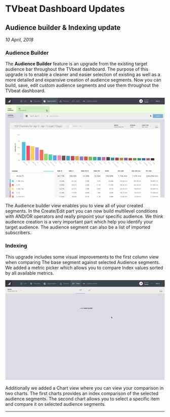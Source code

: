 # TVbeat Dashboard Updates

## Audience builder & Indexing update
*10 April, 2018*

### Audience Builder
The **Audience Builder** feature is an upgrade from the existing target audience bar throughout the TVbeat dashboard. The purpose of this upgrade is to enable a cleaner and easier selection of existing as well as a more detailed and expansive creation of audience segments. Now you can build, save, edit custom audience segments and use them throughout the TVbeat dashboard.

![Audience Builder Example](ab.gif)

The Audience builder view enables you to view all of your created segments. In the Create/Edit part you can now build multilevel conditions with AND/OR operators and really pinpoint your specific audience. We think audience creation is a very important part which help you identify your target audience. The audience segment can also be a list of imported subscribers.


### Indexing
This upgrade includes some visual improvements to the first column view when comparing The base segment against selected Audience segments. We added a metric picker which allows you to compare Index values sorted by all available metrics. 

![Audience Builder Example](index.gif)

Additionally we added a Chart view where you can view your comparison in two charts. The first charts provides an index comparison of the selected audience segments. The second chart allows you to select a specific item and compare it on selected audience segments.

<hr />
